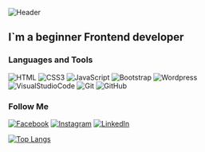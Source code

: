 ![Header](https://github.com/W3RGY/W3RGY/blob/main/assets/download%20.gif)

## I`m a beginner Frontend developer

### Languages and Tools
![HTML](https://img.shields.io/badge/-HTML5-18003C?style=for-the-badge&logo=HTML5)
![CSS3](https://img.shields.io/badge/-CSS3-18003C?style=for-the-badge&logo=CSS3&logoColor=254BDD)
![JavaScript](https://img.shields.io/badge/-JavaScript-18003C?style=for-the-badge&logo=JavaScript)
![Bootstrap](https://img.shields.io/badge/-Bootstrap-18003C?style=for-the-badge&logo=Bootstrap)
![Wordpress](https://img.shields.io/badge/-Wordpress-18003C?style=for-the-badge&logo=Wordpress)
![VisualStudioCode](https://img.shields.io/badge/-VScode-18003C?style=for-the-badge&logo=VisualStudioCode)
![Git](https://img.shields.io/badge/-Git-18003C?style=for-the-badge&logo=Git)
![GitHub](https://img.shields.io/badge/-GitHub-18003C?style=for-the-badge&logo=GitHub)

### Follow Me
[![Facebook](https://img.shields.io/badge/-Facebook-18003C?style=for-the-badge&logo=Facebook)](https://www.facebook.com/profile.php?id=100000730843835)
[![Instagram](https://img.shields.io/badge/-Instagram-18003C?style=for-the-badge&logo=Instagram)](https://www.instagram.com/w3rgy/)
[![LinkedIn](https://img.shields.io/badge/-LinkedIn-18003C?style=for-the-badge&logo=LinkedIn&logoColor=0A66C2)](https://www.linkedin.com/in/dmytro-osenkov-09915a174/)

[![Top Langs](https://github-readme-stats.vercel.app/api/top-langs/?username=W3RGY&layout=compact)](https://github.com/W3RGY/github-readme-stats)

